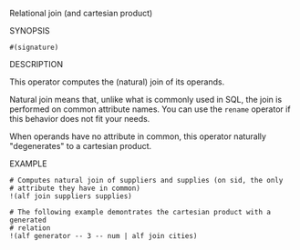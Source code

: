 
Relational join (and cartesian product)

SYNOPSIS

    #(signature)

DESCRIPTION

This operator computes the (natural) join of its operands. 

Natural join means that, unlike what is commonly used in SQL, the join is 
performed on common attribute names. You can use the `rename` operator if this 
behavior does not fit your needs.

When operands have no attribute in common, this operator naturally "degenerates" 
to a cartesian product.

EXAMPLE

    # Computes natural join of suppliers and supplies (on sid, the only 
    # attribute they have in common)
    !(alf join suppliers supplies)

    # The following example demontrates the cartesian product with a generated 
    # relation
    !(alf generator -- 3 -- num | alf join cities)
